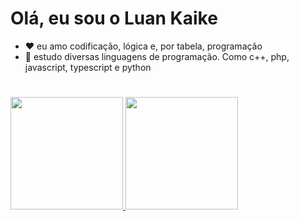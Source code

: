 # Olá, eu sou o Luan Kaike
- ❤️ eu amo codificação, lógica e, por tabela, programação
- 🔧 estudo diversas linguagens de programação. Como c++, php, javascript, typescript e python
#
<div>
  <a href="https://github.com/luankaike-code">
  <img loading="lazy" height="180em" src="https://github-readme-stats.vercel.app/api?username=luankaike-code&show_icons=true&theme=dracula&include_all_commits=true&count_private=true"/>
  <img loading="lazy" height="180em" src="https://github-readme-stats.vercel.app/api/top-langs/?username=luankaike-code&layout=compact&langs_count=7&theme=dracula"/>
</div>
